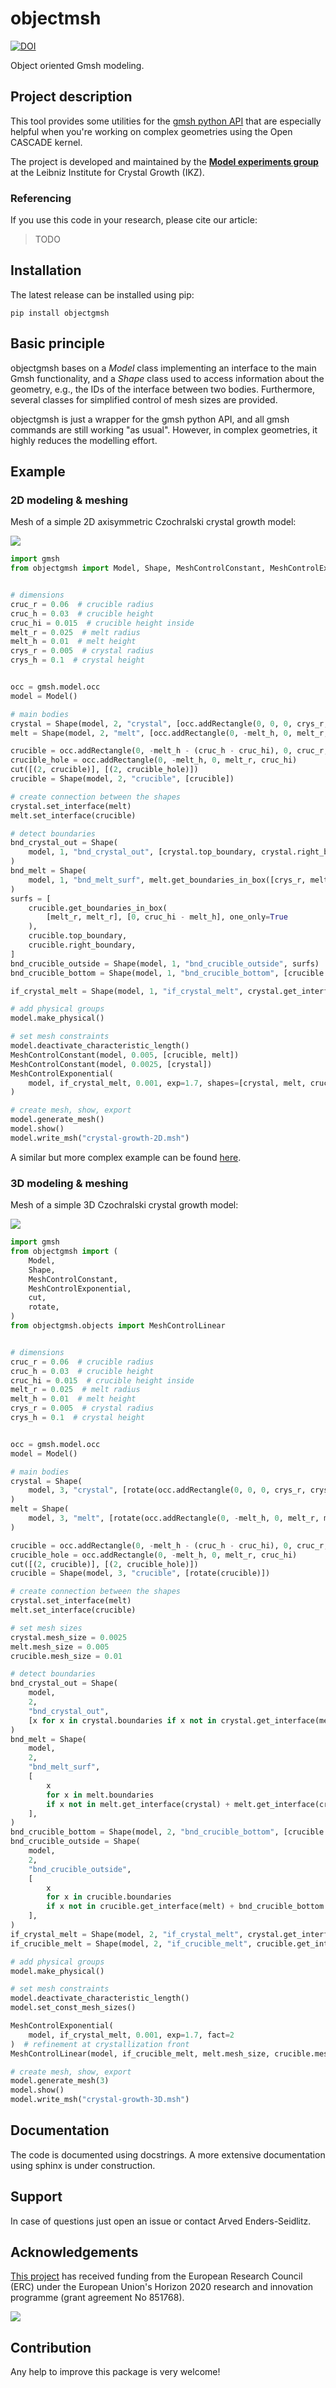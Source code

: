 # objectmsh
[![DOI](https://zenodo.org/badge/DOI/10.5281/zenodo.7638149.svg)](https://doi.org/10.5281/zenodo.7638149)

Object oriented Gmsh modeling.

## Project description

This tool provides some utilities for the [gmsh python API](https://pypi.org/project/gmsh/) that are especially helpful when you're working on complex geometries using the Open CASCADE kernel.

The project is developed and maintained by the [**Model experiments group**](https://www.ikz-berlin.de/en/research/materials-science/section-fundamental-description#c486) at the Leibniz Institute for Crystal Growth (IKZ).

### Referencing
If you use this code in your research, please cite our article:

> TODO

## Installation

The latest release can be installed using pip:

```
pip install objectgmsh
```

## Basic principle

objectgmsh bases on a *Model* class implementing an interface to the main Gmsh functionality, and a *Shape* class used to access information about the geometry, e.g., the IDs of the interface between two bodies. Furthermore, several classes for simplified control of mesh sizes are provided.

objectgmsh is just a wrapper for the gmsh python API, and all gmsh commands are still working "as usual". However, in complex geometries, it highly reduces the modelling effort.

## Example

### 2D modeling & meshing

Mesh of a simple 2D axisymmetric Czochralski crystal growth model:

<img src="https://raw.githubusercontent.com/nemocrys/objectgmsh/master/example-mesh_2D.png">

```Python
import gmsh
from objectgmsh import Model, Shape, MeshControlConstant, MeshControlExponential, cut


# dimensions
cruc_r = 0.06  # crucible radius
cruc_h = 0.03  # crucible height
cruc_hi = 0.015  # crucible height inside
melt_r = 0.025  # melt radius
melt_h = 0.01  # melt height
crys_r = 0.005  # crystal radius
crys_h = 0.1  # crystal height


occ = gmsh.model.occ
model = Model()

# main bodies
crystal = Shape(model, 2, "crystal", [occ.addRectangle(0, 0, 0, crys_r, crys_h)])
melt = Shape(model, 2, "melt", [occ.addRectangle(0, -melt_h, 0, melt_r, melt_h)])

crucible = occ.addRectangle(0, -melt_h - (cruc_h - cruc_hi), 0, cruc_r, cruc_h)
crucible_hole = occ.addRectangle(0, -melt_h, 0, melt_r, cruc_hi)
cut([(2, crucible)], [(2, crucible_hole)])
crucible = Shape(model, 2, "crucible", [crucible])

# create connection between the shapes
crystal.set_interface(melt)
melt.set_interface(crucible)

# detect boundaries
bnd_crystal_out = Shape(
    model, 1, "bnd_crystal_out", [crystal.top_boundary, crystal.right_boundary]
)
bnd_melt = Shape(
    model, 1, "bnd_melt_surf", melt.get_boundaries_in_box([crys_r, melt_r], [0, 0])
)
surfs = [
    crucible.get_boundaries_in_box(
        [melt_r, melt_r], [0, cruc_hi - melt_h], one_only=True
    ),
    crucible.top_boundary,
    crucible.right_boundary,
]
bnd_crucible_outside = Shape(model, 1, "bnd_crucible_outside", surfs)
bnd_crucible_bottom = Shape(model, 1, "bnd_crucible_bottom", [crucible.bottom_boundary])

if_crystal_melt = Shape(model, 1, "if_crystal_melt", crystal.get_interface(melt))

# add physical groups
model.make_physical()

# set mesh constraints
model.deactivate_characteristic_length()
MeshControlConstant(model, 0.005, [crucible, melt])
MeshControlConstant(model, 0.0025, [crystal])
MeshControlExponential(
    model, if_crystal_melt, 0.001, exp=1.7, shapes=[crystal, melt, crucible]
)

# create mesh, show, export
model.generate_mesh()
model.show()
model.write_msh("crystal-growth-2D.msh")
```

A similar but more complex example can be found [here](https://github.com/nemocrys/test-cz-induction#overview).

### 3D modeling & meshing

Mesh of a simple 3D Czochralski crystal growth model:

<img src="https://raw.githubusercontent.com/nemocrys/objectgmsh/master/example-mesh_3D.png">

```Python
import gmsh
from objectgmsh import (
    Model,
    Shape,
    MeshControlConstant,
    MeshControlExponential,
    cut,
    rotate,
)
from objectgmsh.objects import MeshControlLinear


# dimensions
cruc_r = 0.06  # crucible radius
cruc_h = 0.03  # crucible height
cruc_hi = 0.015  # crucible height inside
melt_r = 0.025  # melt radius
melt_h = 0.01  # melt height
crys_r = 0.005  # crystal radius
crys_h = 0.1  # crystal height


occ = gmsh.model.occ
model = Model()

# main bodies
crystal = Shape(
    model, 3, "crystal", [rotate(occ.addRectangle(0, 0, 0, crys_r, crys_h))]
)
melt = Shape(
    model, 3, "melt", [rotate(occ.addRectangle(0, -melt_h, 0, melt_r, melt_h))]
)

crucible = occ.addRectangle(0, -melt_h - (cruc_h - cruc_hi), 0, cruc_r, cruc_h)
crucible_hole = occ.addRectangle(0, -melt_h, 0, melt_r, cruc_hi)
cut([(2, crucible)], [(2, crucible_hole)])
crucible = Shape(model, 3, "crucible", [rotate(crucible)])

# create connection between the shapes
crystal.set_interface(melt)
melt.set_interface(crucible)

# set mesh sizes
crystal.mesh_size = 0.0025
melt.mesh_size = 0.005
crucible.mesh_size = 0.01

# detect boundaries
bnd_crystal_out = Shape(
    model,
    2,
    "bnd_crystal_out",
    [x for x in crystal.boundaries if x not in crystal.get_interface(melt)],
)
bnd_melt = Shape(
    model,
    2,
    "bnd_melt_surf",
    [
        x
        for x in melt.boundaries
        if x not in melt.get_interface(crystal) + melt.get_interface(crucible)
    ],
)
bnd_crucible_bottom = Shape(model, 2, "bnd_crucible_bottom", [crucible.bottom_boundary])
bnd_crucible_outside = Shape(
    model,
    2,
    "bnd_crucible_outside",
    [
        x
        for x in crucible.boundaries
        if x not in crucible.get_interface(melt) + bnd_crucible_bottom.geo_ids
    ],
)
if_crystal_melt = Shape(model, 2, "if_crystal_melt", crystal.get_interface(melt))
if_crucible_melt = Shape(model, 2, "if_crucible_melt", crucible.get_interface(melt))

# add physical groups
model.make_physical()

# set mesh constraints
model.deactivate_characteristic_length()
model.set_const_mesh_sizes()

MeshControlExponential(
    model, if_crystal_melt, 0.001, exp=1.7, fact=2
)  # refinement at crystallization front
MeshControlLinear(model, if_crucible_melt, melt.mesh_size, crucible.mesh_size)

# create mesh, show, export
model.generate_mesh(3)
model.show()
model.write_msh("crystal-growth-3D.msh")
```

## Documentation

The code is documented using docstrings. A more extensive documentation using sphinx is under construction.

## Support

In case of questions just open an issue or contact Arved Enders-Seidlitz.

## Acknowledgements

[This project](https://nemocrys.github.io/) has received funding from the European Research Council (ERC) under the European Union's Horizon 2020 research and innovation programme (grant agreement No 851768).

<img src="https://raw.githubusercontent.com/nemocrys/objectgmsh/master/EU-ERC.png">

## Contribution

Any help to improve this package is very welcome!
